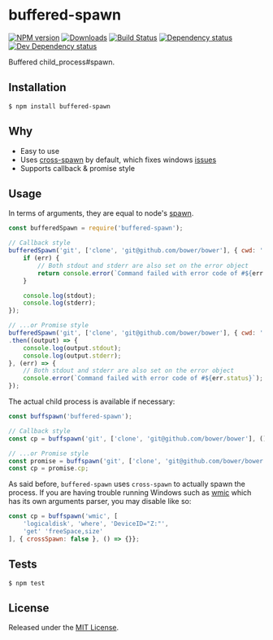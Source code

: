 # buffered-spawn

[![NPM version][npm-image]][npm-url] [![Downloads][downloads-image]][npm-url] [![Build Status][travis-image]][travis-url] [![Dependency status][david-dm-image]][david-dm-url] [![Dev Dependency status][david-dm-dev-image]][david-dm-dev-url]

[npm-url]:https://npmjs.org/package/buffered-spawn
[downloads-image]:http://img.shields.io/npm/dm/buffered-spawn.svg
[npm-image]:http://img.shields.io/npm/v/buffered-spawn.svg
[travis-url]:https://travis-ci.org/IndigoUnited/node-buffered-spawn
[travis-image]:http://img.shields.io/travis/IndigoUnited/node-buffered-spawn/master.svg
[david-dm-url]:https://david-dm.org/IndigoUnited/node-buffered-spawn
[david-dm-image]:https://img.shields.io/david/IndigoUnited/node-buffered-spawn.svg
[david-dm-dev-url]:https://david-dm.org/IndigoUnited/node-buffered-spawn?type=dev
[david-dm-dev-image]:https://img.shields.io/david/dev/IndigoUnited/node-buffered-spawn.svg

Buffered child_process#spawn.


## Installation

`$ npm install buffered-spawn`


## Why

- Easy to use
- Uses [cross-spawn](http://github.com/IndigoUnited/node-cross-spawn) by default, which fixes windows [issues](https://github.com/joyent/node/issues/2318)
- Supports callback & promise style


## Usage

In terms of arguments, they are equal to node's [spawn](http://nodejs.org/api/child_process.html#child_process_child_process_spawn_command_args_options).

```js
const bufferedSpawn = require('buffered-spawn');

// Callback style
bufferedSpawn('git', ['clone', 'git@github.com/bower/bower'], { cwd: '.' }, (err, stdout, stderr) => {
    if (err) {
        // Both stdout and stderr are also set on the error object
        return console.error(`Command failed with error code of #${err.status}`);
    }

    console.log(stdout);
    console.log(stderr);
});

// ...or Promise style
bufferedSpawn('git', ['clone', 'git@github.com/bower/bower'], { cwd: '.' })
.then((output) => {
    console.log(output.stdout);
    console.log(output.stderr);
}, (err) => {
    // Both stdout and stderr are also set on the error object
    console.error(`Command failed with error code of #${err.status}`);
});
```

The actual child process is available if necessary:

```js
const buffspawn('buffered-spawn');

// Callback style
const cp = buffspawn('git', ['clone', 'git@github.com/bower/bower'], () => {}};

// ...or Promise style
const promise = buffspawn('git', ['clone', 'git@github.com/bower/bower']);
const cp = promise.cp;
```

As said before, `buffered-spawn` uses `cross-spawn` to actually spawn the process. If you are having trouble running Windows such as [wmic](https://msdn.microsoft.com/en-us/library/bb742610.aspx) which has its own arguments parser, you may disable like so:

```js
const cp = buffspawn('wmic', [
    'logicaldisk', 'where', 'DeviceID="Z:"',
    'get' 'freeSpace,size'
], { crossSpawn: false }, () => {}};
```

## Tests

`$ npm test`


## License

Released under the [MIT License](http://www.opensource.org/licenses/mit-license.php).
